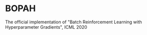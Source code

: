 # BOPAH
The official implementation of "Batch Reinforcement Learning with Hyperparameter Gradients", ICML 2020
